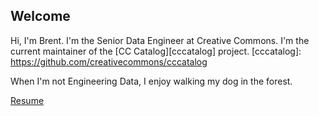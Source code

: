 ## Welcome

Hi, I'm Brent.  I'm the Senior Data Engineer at Creative Commons.  I'm the
current maintainer of the [CC Catalog][cccatalog] project.
[cccatalog]: https://github.com/creativecommons/cccatalog

When I'm not Engineering Data, I enjoy walking my dog in the forest.


[Resume](resume/brent_resume.pdf)
